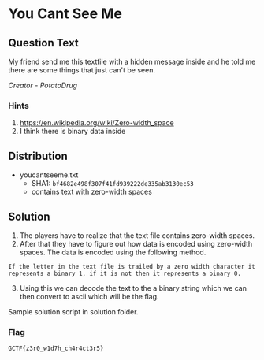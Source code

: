 # You Cant See Me

## Question Text

My friend send me this textfile with a hidden message inside and he told me there are some things that just can't be seen.

*Creator - PotatoDrug*

### Hints
1. https://en.wikipedia.org/wiki/Zero-width_space
2. I think there is binary data inside

## Distribution
- youcantseeme.txt
  - SHA1: `bf4682e498f307f41fd939222de335ab3130ec53`
  - contains text with zero-width spaces

## Solution
1. The players have to realize that the text file contains zero-width spaces.
2. After that they have to figure out how data is encoded using zero-width spaces. The data is encoded using the following method.

```
If the letter in the text file is trailed by a zero width character it represents a binary 1, if it is not then it represents a binary 0. 
```

3. Using this we can decode the text to the a binary string which we can then convert to ascii which will be the flag.

Sample solution script in solution folder.

### Flag

`GCTF{z3r0_w1d7h_ch4r4ct3r5}`
